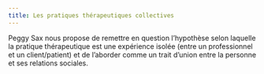 ```yaml
---
title: Les pratiques thérapeutiques collectives
---
```

Peggy Sax nous propose de remettre en question l’hypothèse selon laquelle la pratique thérapeutique est une expérience isolée (entre un professionnel et un client/patient) et de l’aborder comme un trait d’union entre la personne et ses relations sociales.

